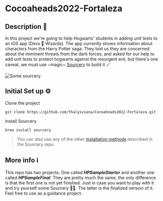 # Cocoaheads2022-Fortaleza

## Description 🧐
In this project we're going to help Hogwarts' students in adding unit tests to an iOS app (Devs 🤝 Wizards). The app currently shows information about characters from the Harry Potter saga. They told us they are concerned about the imminent threats from the dark forces, and asked for our help to add unit tests to protect hogwarts against the resurgent evil, but there's one caveat, we must use ~magic~ [Sourcery](https://github.com/krzysztofzablocki/Sourcery) to build it 🪄

![Some sourcery](https://media.giphy.com/media/BJmTtZL4hova8/giphy.gif)

## Initial Set up ⚙️

Clone the project
```
git clone https://github.com/thalysviana/Cocoaheads2022-Fortaleza.git
```

Install Sourcery

```
brew install sourcery
```
> You can also use any of the other [installation methods](https://github.com/krzysztofzablocki/Sourcery#installation) described in the Sourcery repo

## More info ℹ
This repo has two projects. One called **_HPSampleStarter_** and another one called **_HPSampleFinal_**. They are pretty much the same, the only difference is that
the first one is not yet finished. Just in case you want to play with it and try yourself some Sourcery 🧙‍♂️. The latter is the finalized version of it. Feel free
to use as a guidance project.
